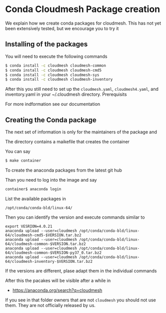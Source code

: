 # Conda Cloudmesh Package creation

We explain how we create conda packages for cloudmesh. This has not yet been
extensively tested, but we encourage you to try it

## Installing of the packages

You will need to execute the following commands

```bash
$ conda install -c cloudmesh cloudmesh-common
$ conda install -c cloudmesh cloudmesh-cmd5
$ conda install -c cloudmesh cloudmesh-sys
$ conda install -c cloudmesh cloudmesh-inventory
```

After this you still need to set up the `cloudmesh.yaml`, `cloudmesh4.yaml`, and
inventory.yaml in your ~/.cloudmesh directory. Prerequisits

For more indformation see our documentation


## Creating the Conda package

The next set of information is only for the maintainers of the package and

The directory contains a maikefile that creates the container

You can say 

```bash
$ make container
```

To create the anaconda packages from the latest git hub

Than you need to log into the image and say

```bash
container$ anaconda login
```

List the available packages in 

    /opt/conda/conda-bld/linux-64/

Then you can identify the version and execute commands similar to

    export VESRION=4.0.21
    anaconda upload --user=cloudmesh /opt/conda/conda-bld/linux-64/cloudmesh-cmd5-$VERSION.tar.bz2
    anaconda upload --user=cloudmesh /opt/conda/conda-bld/linux-64/cloudmesh-common-$VERSION.tar.bz2
    anaconda upload --user=cloudmesh /opt/conda/conda-bld/linux-64/cloudmesh-common-$VERSION-py37_0.tar.bz2
    anaconda upload --user=cloudmesh /opt/conda/conda-bld/linux-64/cloudmesh-inventory-$VERSION.tar.bz2

If the versions are different, plase adapt them in the individual commands

After this the pacakes will be visible after a while in 

* <https://anaconda.org/search?q=cloudmesh>

If you see in that folder owners that are not `cloudmesh` you should not use
them. They are not officially released by us.
